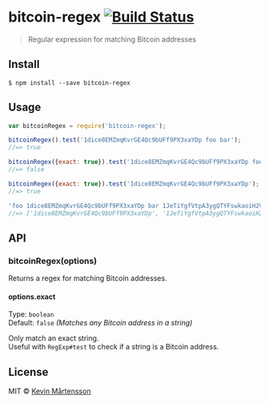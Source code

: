 # bitcoin-regex [![Build Status](http://img.shields.io/travis/kevva/bitcoin-regex.svg?style=flat)](https://travis-ci.org/kevva/bitcoin-regex)

> Regular expression for matching Bitcoin addresses


## Install

```
$ npm install --save bitcoin-regex
```


## Usage

```js
var bitcoinRegex = require('bitcoin-regex');

bitcoinRegex().test('1dice8EMZmqKvrGE4Qc9bUFf9PX3xaYDp foo bar');
//=> true

bitcoinRegex({exact: true}).test('1dice8EMZmqKvrGE4Qc9bUFf9PX3xaYDp foo bar');
//=> false

bitcoinRegex({exact: true}).test('1dice8EMZmqKvrGE4Qc9bUFf9PX3xaYDp');
//=> true

'foo 1dice8EMZmqKvrGE4Qc9bUFf9PX3xaYDp bar 1JeTiYgfVtpA3ygQTYFswkaoiH2VnFZJf9'.match(bitcoinRegex());
//=> ['1dice8EMZmqKvrGE4Qc9bUFf9PX3xaYDp', '1JeTiYgfVtpA3ygQTYFswkaoiH2VnFZJf9']
```


## API

### bitcoinRegex(options)

Returns a regex for matching Bitcoin addresses.

#### options.exact

Type: `boolean`  
Default: `false` *(Matches any Bitcoin address in a string)*

Only match an exact string.  
Useful with `RegExp#test` to check if a string is a Bitcoin address.


## License

MIT © [Kevin Mårtensson](https://github.com/kevva)
